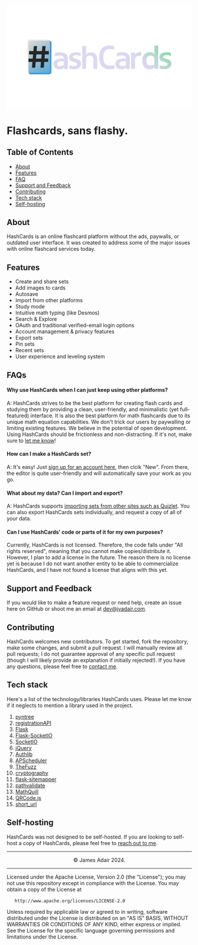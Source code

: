 ![HashCards banner](static/images/cover_image_nobg.png)
# Flashcards, sans flashy.

## Table of Contents
- [About](#about)
- [Features](#features)
- [FAQ](#faqs)
- [Support and Feedback](#support-and-feedback)
- [Contributing](#contributing)
- [Tech stack](#tech-stack)
- [Self-hosting](#self-hosting)

## About
HashCards is an online flashcard platform without the ads, paywalls, or outdated user interface. It was created to address some of the major issues with online flashcard services today.

## Features
- Create and share sets
- Add images to cards
- Autosave
- Import from other platforms
- Study mode
- Intuitive math typing (like Desmos)
- Search & Explore
- OAuth and traditional verified-email login options
- Account management & privacy features
- Export sets
- Pin sets
- Recent sets
- User experience and leveling system

## FAQs
#### Why use HashCards when I can just keep using other platforms?
A: HashCards strives to be the best platform for creating flash cards and studying them by providing a clean, user-friendly, and minimalistic (yet full-featured) interface. It is also the best platform for math flashcards due to its unique math equation capabilities. We don't trick our users by paywalling or limiting existing features. We believe in the potential of open development. Using HashCards should be frictionless and non-distracting. If it's not, make sure to [let me know](#support-and-feedback)!

#### How can I make a HashCards set?
A: It's easy! Just [sign up for an account here](https://hashcards.net/register), then clcik "New". From there, the editor is quite user-friendly and will automatically save your work as you go.

#### What about my data? Can I import and export?
A: HashCards supports [importing sets from other sites such as Quizlet](https://hashcards.net/learn/import). You can also export HashCards sets individually, and request a copy of all of your data.

#### Can I use HashCards' code or parts of it for my own purposes?
Currently, HashCards is not licensed. Therefore, the code falls under "All rights reserved", meaning that you cannot make copies/distribute it. However, I plan to add a license in the future. The reason there is no license yet is because I do not want another entity to be able to commercialize HashCards, and I have not found a license that aligns with this yet.


## Support and Feedback
If you would like to make a feature request or need help, create an issue here on GitHub or shoot me an email at dev@jvadair.com.

## Contributing
HashCards welcomes new contributors. To get started, fork the repository, make some changes, and submit a pull request. I will manually review all pull requests; I do not guarantee approval of any specific pull request (though I will likely provide an explanation if initially rejected!). If you have any questions, please feel free to [contact me](#support-and-feedback).

## Tech stack
Here's a list of the technology/libraries HashCards uses. Please let me know if it neglects to mention a library used in the project.
1. [pyntree](https://github.com/jvadair/pyntree)
2. [registrationAPI](https://github.com/jvadair/registrationAPI)
3. [Flask](https://github.com/pallets/flask)
4. [Flask-SocketIO](https://github.com/miguelgrinberg/flask-socketio)
5. [SocketIO](https://github.com/socketio/socket.io)
6. [jQuery](https://github.com/jquery/jquery)
7. [Authlib](https://github.com/lepture/authlib)
8. [APScheduler](https://github.com/agronholm/apscheduler)
9. [TheFuzz](https://github.com/seatgeek/thefuzz)
10. [cryptography](https://github.com/pyca/cryptography/)
11. [flask-sitemapper](https://github.com/h-janes/flask-sitemapper)
12. [pathvalidate](https://github.com/thombashi/pathvalidate)
13. [MathQuill](https://github.com/mathquill/mathquill)
14. [QRCode.js](https://github.com/davidshimjs/qrcodejs)
15. [short_url](https://github.com/Alir3z4/python-short_url/)

## Self-hosting
HashCards was not designed to be self-hosted. If you are looking to self-host a copy of HashCards, please feel free to [reach out to me](#support-and-feedback).

---

<p align="center">&copy; James Adair 2024.</p>

---

   Licensed under the Apache License, Version 2.0 (the "License");
   you may not use this repository except in compliance with the License.
   You may obtain a copy of the License at

       http://www.apache.org/licenses/LICENSE-2.0

   Unless required by applicable law or agreed to in writing, software
   distributed under the License is distributed on an "AS IS" BASIS,
   WITHOUT WARRANTIES OR CONDITIONS OF ANY KIND, either express or implied.
   See the License for the specific language governing permissions and
   limitations under the License.
